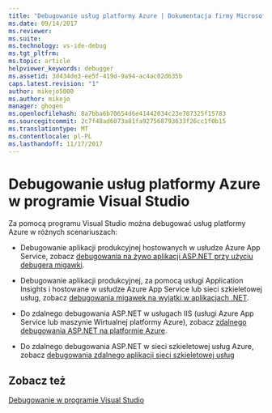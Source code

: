 ```yaml
---
title: "Debugowanie usług platformy Azure | Dokumentacja firmy Microsoft"
ms.date: 09/14/2017
ms.reviewer: 
ms.suite: 
ms.technology: vs-ide-debug
ms.tgt_pltfrm: 
ms.topic: article
helpviewer_keywords: debugger
ms.assetid: 3d434de3-ee5f-419d-9a94-ac4ac02d635b
caps.latest.revision: "1"
author: mikejo5000
ms.author: mikejo
manager: ghogen
ms.openlocfilehash: 8a7bba6b70654d6e41442034c23e787325f15783
ms.sourcegitcommit: 2c7f48ad6073a81fa927568793633f26cc1f0b15
ms.translationtype: MT
ms.contentlocale: pl-PL
ms.lasthandoff: 11/17/2017
---
```

# <a name="debug-azure-services-in-visual-studio"></a>Debugowanie usług platformy Azure w programie Visual Studio

Za pomocą programu Visual Studio można debugować usług platformy Azure w różnych scenariuszach:

- Debugowanie aplikacji produkcyjnej hostowanych w usłudze Azure App Service, zobacz [debugowania na żywo aplikacji ASP.NET przy użyciu debugera migawki](../debugger/debug-live-azure-applications.md).

- Debugowanie aplikacji produkcyjnej, za pomocą usługi Application Insights i hostowane w usłudze Azure App Service lub sieci szkieletowej usług, zobacz [debugowania migawek na wyjątki w aplikacjach .NET](/azure/application-insights/app-insights-snapshot-debugger).

- Do zdalnego debugowania ASP.NET w usługach IIS (usługi Azure App Service lub maszynie Wirtualnej platformy Azure), zobacz [zdalnego debugowania ASP.NET na platformie Azure](remote-debugging-azure.md).

- Do zdalnego debugowania ASP.NET w sieci szkieletowej usług Azure, zobacz [debugowania zdalnego aplikacji sieci szkieletowej usług](/azure/service-fabric/service-fabric-debugging-your-application#debug-a-remote-service-fabric-application)

## <a name="see-also"></a>Zobacz też  
 [Debugowanie w programie Visual Studio](../debugger/index.md)
